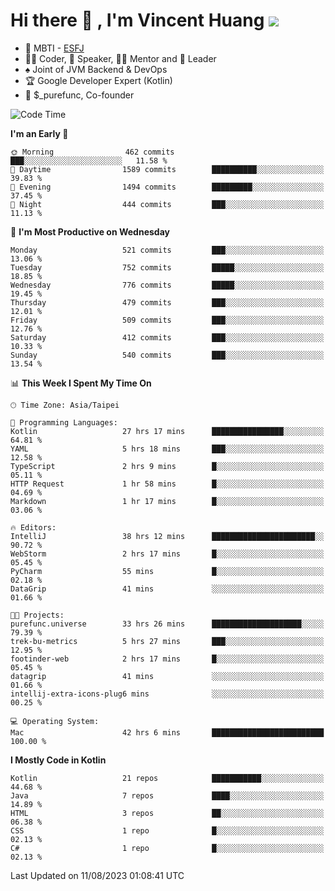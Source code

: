 # Hi there 👋 , I'm Vincent Huang ![](https://komarev.com/ghpvc/?username=Jian-Min-Huang)
- 👀 MBTI - [ESFJ](https://www.16personalities.com/esfj-personality)
- 👨‍💻 Coder, 🎤 Speaker, 👨‍🏫 Mentor and 🚀 Leader
- ♠️ Joint of JVM Backend & DevOps
- 🏆 Google Developer Expert (Kotlin)
- 💼 $_purefunc, Co-founder

<!--START_SECTION:waka-->
![Code Time](http://img.shields.io/badge/Code%20Time-2%2C418%20hrs%2024%20mins-blue)

**I'm an Early 🐤** 

```text
🌞 Morning                462 commits         ███░░░░░░░░░░░░░░░░░░░░░░   11.58 % 
🌆 Daytime                1589 commits        ██████████░░░░░░░░░░░░░░░   39.83 % 
🌃 Evening                1494 commits        █████████░░░░░░░░░░░░░░░░   37.45 % 
🌙 Night                  444 commits         ███░░░░░░░░░░░░░░░░░░░░░░   11.13 % 
```
📅 **I'm Most Productive on Wednesday** 

```text
Monday                   521 commits         ███░░░░░░░░░░░░░░░░░░░░░░   13.06 % 
Tuesday                  752 commits         █████░░░░░░░░░░░░░░░░░░░░   18.85 % 
Wednesday                776 commits         █████░░░░░░░░░░░░░░░░░░░░   19.45 % 
Thursday                 479 commits         ███░░░░░░░░░░░░░░░░░░░░░░   12.01 % 
Friday                   509 commits         ███░░░░░░░░░░░░░░░░░░░░░░   12.76 % 
Saturday                 412 commits         ███░░░░░░░░░░░░░░░░░░░░░░   10.33 % 
Sunday                   540 commits         ███░░░░░░░░░░░░░░░░░░░░░░   13.54 % 
```


📊 **This Week I Spent My Time On** 

```text
🕑︎ Time Zone: Asia/Taipei

💬 Programming Languages: 
Kotlin                   27 hrs 17 mins      ████████████████░░░░░░░░░   64.81 % 
YAML                     5 hrs 18 mins       ███░░░░░░░░░░░░░░░░░░░░░░   12.58 % 
TypeScript               2 hrs 9 mins        █░░░░░░░░░░░░░░░░░░░░░░░░   05.11 % 
HTTP Request             1 hr 58 mins        █░░░░░░░░░░░░░░░░░░░░░░░░   04.69 % 
Markdown                 1 hr 17 mins        █░░░░░░░░░░░░░░░░░░░░░░░░   03.06 % 

🔥 Editors: 
IntelliJ                 38 hrs 12 mins      ███████████████████████░░   90.72 % 
WebStorm                 2 hrs 17 mins       █░░░░░░░░░░░░░░░░░░░░░░░░   05.45 % 
PyCharm                  55 mins             █░░░░░░░░░░░░░░░░░░░░░░░░   02.18 % 
DataGrip                 41 mins             ░░░░░░░░░░░░░░░░░░░░░░░░░   01.66 % 

🐱‍💻 Projects: 
purefunc.universe        33 hrs 26 mins      ████████████████████░░░░░   79.39 % 
trek-bu-metrics          5 hrs 27 mins       ███░░░░░░░░░░░░░░░░░░░░░░   12.95 % 
footinder-web            2 hrs 17 mins       █░░░░░░░░░░░░░░░░░░░░░░░░   05.45 % 
datagrip                 41 mins             ░░░░░░░░░░░░░░░░░░░░░░░░░   01.66 % 
intellij-extra-icons-plug6 mins              ░░░░░░░░░░░░░░░░░░░░░░░░░   00.25 % 

💻 Operating System: 
Mac                      42 hrs 6 mins       █████████████████████████   100.00 % 
```

**I Mostly Code in Kotlin** 

```text
Kotlin                   21 repos            ███████████░░░░░░░░░░░░░░   44.68 % 
Java                     7 repos             ████░░░░░░░░░░░░░░░░░░░░░   14.89 % 
HTML                     3 repos             ██░░░░░░░░░░░░░░░░░░░░░░░   06.38 % 
CSS                      1 repo              █░░░░░░░░░░░░░░░░░░░░░░░░   02.13 % 
C#                       1 repo              █░░░░░░░░░░░░░░░░░░░░░░░░   02.13 % 
```




 Last Updated on 11/08/2023 01:08:41 UTC
<!--END_SECTION:waka-->
